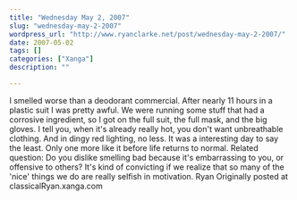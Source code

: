 ```yaml
---
title: "Wednesday May 2, 2007"
slug: "wednesday-may-2-2007"
wordpress_url: "http://www.ryanclarke.net/post/wednesday-may-2-2007/"
date: 2007-05-02
tags: []
categories: ["Xanga"]
description: ""

---
```


I smelled worse than a deodorant commercial.
After nearly 11 hours in a plastic suit I was pretty awful. We were running some stuff that had a corrosive ingredient, so I got on the full suit, the full mask, and the big gloves. I tell you, when it's already really hot, you don't want unbreathable clothing. And in dingy red lighting, no less. It was a interesting day to say the least. Only one more like it before life returns to normal.
Related question: Do you dislike smelling bad because it's embarrassing to you, or offensive to others? It's kind of convicting if we realize that so many of the 'nice' things we do are really selfish in motivation.
Ryan
Originally posted at classicalRyan.xanga.com
